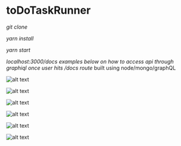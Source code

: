 # toDoTaskRunner

*git clone*

*yarn install*

*yarn start*

*localhost:3000/docs*
*examples below on how to access api through graphiql once user hits /docs route*
built using node/mongo/graphQL

![alt text](https://i.imgur.com/FoaamTu.png)

![alt text](https://i.imgur.com/5SuQYNt.png)

![alt text](https://i.imgur.com/II8Jt3S.png)

![alt text](https://i.imgur.com/o0fvQEe.png)

![alt text](https://i.imgur.com/KWeaE9g.png)

![alt text](https://i.imgur.com/OGNgEd5.png)

